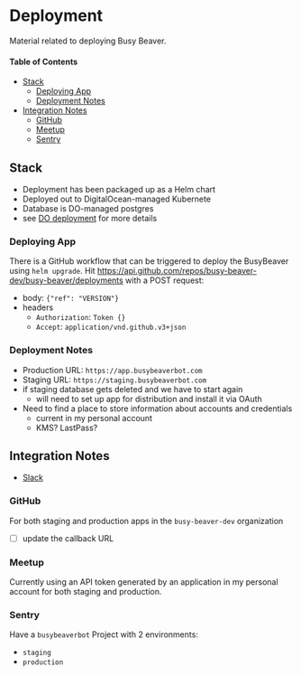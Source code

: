 # Deployment

Material related to deploying Busy Beaver.

#### Table of Contents

<!-- TOC -->

- [Stack](#stack)
  - [Deploying App](#deploying-app)
  - [Deployment Notes](#deployment-notes)
- [Integration Notes](#integration-notes)
  - [GitHub](#github)
  - [Meetup](#meetup)
  - [Sentry](#sentry)

<!-- /TOC -->

## Stack

- Deployment has been packaged up as a Helm chart
- Deployed out to DigitalOcean-managed Kubernete
- Database is DO-managed postgres
- see [DO deployment](digitalocean_deployment.md) for more details

### Deploying App

There is a GitHub workflow that can be triggered to deploy the BusyBeaver using `helm upgrade`. Hit https://api.github.com/repos/busy-beaver-dev/busy-beaver/deployments with a POST request:

- body: `{"ref": "VERSION"}`
- headers
  - `Authorization`: `Token {}`
  - `Accept`: `application/vnd.github.v3+json`

### Deployment Notes

- Production URL: `https://app.busybeaverbot.com`
- Staging URL: `https://staging.busybeaverbot.com`
- if staging database gets deleted and we have to start again
  - will need to set up app for distribution and install it via OAuth
- Need to find a place to store information about accounts and credentials
  - current in my personal account
  - KMS? LastPass?

## Integration Notes

- [Slack](notes/slack_integration.md)

### GitHub

For both staging and production apps in the `busy-beaver-dev` organization

- [ ] update the callback URL

### Meetup

Currently using an API token generated
by an application in my personal account
for both staging and production.

### Sentry

Have a `busybeaverbot` Project with 2 environments:

- `staging`
- `production`

